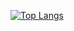 [![Top Langs](https://github-readme-stats.vercel.app/api/top-langs/?username=beseir&layout=compact&theme=vision-friendly-dark)](https://github.com/anuraghazra/github-readme-stats)
